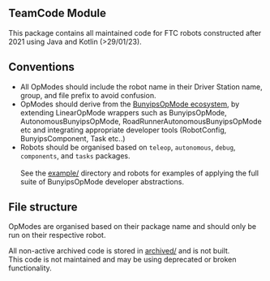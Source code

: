## TeamCode Module

This package contains all maintained code for FTC robots constructed after 2021 using Java and
Kotlin (>29/01/23).

## Conventions

- All OpModes should include the robot name in their Driver Station name, group, and file prefix
  to avoid confusion.
- OpModes should derive from
  the [BunyipsOpMode ecosystem](https://github.com/Murray-Bridge-Bunyips/BunyipsFTC/tree/stable/TeamCode/src/main/java/org/firstinspires/ftc/teamcode/example),
  by extending
  LinearOpMode wrappers such as BunyipsOpMode, AutonomousBunyipsOpMode,
  RoadRunnerAutonomousBunyipsOpMode etc and integrating appropriate developer tools (RobotConfig,
  BunyipsComponent, Task etc..)
- Robots should be organised based on `teleop`, `autonomous`, `debug`, `components`, and `tasks`
  packages.<br><br>
  See the [example/](./example/) directory and robots for examples of applying the full suite of
  BunyipsOpMode developer abstractions.

## File structure

OpModes are organised based on their package name and should only be run on their respective robot.

All non-active archived code is stored in [archived/](../../../../../archived/) and is not built.  
This code is not maintained and may be using deprecated or broken functionality.

